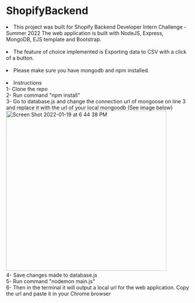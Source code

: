 # ShopifyBackend
<li>This project was built for Shopify Backend Developer Intern Challenge - Summer 2022
The web application is built with NodeJS, Express, MongoDB, EJS template and Bootstrap.</li>
<br/>
<li>The feature of choice implemented is Exporting data to CSV with a click of a button.</li>
<br/>
<li>Please make sure you have mongodb and npm installed.</li>
<br/>
<li>Instructions
<br/>
1- Clone the repo
<br/>
2- Run command "npm install"
<br/>
3- Go to database.js and change the connection url of mongoose on line 3 and replace it with the url of your local mongoodb (See image below)
<br/>
<img width="439" alt="Screen Shot 2022-01-19 at 6 44 38 PM" src="https://user-images.githubusercontent.com/25629702/150236276-e65e9f8c-7791-44a8-82a7-98bef6f44e0e.png">
<br/>
4- Save changes made to database.js
<br/>
5- Run command "nodemon main.js" 
<br/>
6- Then in the terminal it will output a local url for the web application. Copy the url and paste it in your Chrome browser
</li>
